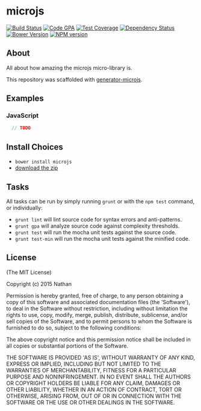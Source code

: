 # microjs
[![Build Status][build-image]][build-url]
[![Code GPA][gpa-image]][gpa-url]
[![Test Coverage][coverage-image]][coverage-url]
[![Dependency Status][depstat-image]][depstat-url]
[![Bower Version][bower-image]][bower-url]
[![NPM version][npm-image]][npm-url]

## About

All about how amazing the microjs micro-library is.

This repository was scaffolded with [generator-microjs](https://github.com/daniellmb/generator-microjs).

## Examples

### JavaScript

```JavaScript
  // TODO
```

## Install Choices
- `bower install microjs`
- [download the zip](https://github.com/nbish11/microjs/archive/master.zip)

## Tasks

All tasks can be run by simply running `grunt` or with the `npm test` command, or individually:

  * `grunt lint` will lint source code for syntax errors and anti-patterns.
  * `grunt gpa` will analyze source code against complexity thresholds.
  * `grunt test` will run the mocha unit tests against the source code.
  * `grunt test-min` will run the mocha unit tests against the minified code.

## License

(The MIT License)

Copyright (c) 2015 Nathan 

Permission is hereby granted, free of charge, to any person obtaining
a copy of this software and associated documentation files (the
'Software'), to deal in the Software without restriction, including
without limitation the rights to use, copy, modify, merge, publish,
distribute, sublicense, and/or sell copies of the Software, and to
permit persons to whom the Software is furnished to do so, subject to
the following conditions:

The above copyright notice and this permission notice shall be
included in all copies or substantial portions of the Software.

THE SOFTWARE IS PROVIDED 'AS IS', WITHOUT WARRANTY OF ANY KIND,
EXPRESS OR IMPLIED, INCLUDING BUT NOT LIMITED TO THE WARRANTIES OF
MERCHANTABILITY, FITNESS FOR A PARTICULAR PURPOSE AND NONINFRINGEMENT.
IN NO EVENT SHALL THE AUTHORS OR COPYRIGHT HOLDERS BE LIABLE FOR ANY
CLAIM, DAMAGES OR OTHER LIABILITY, WHETHER IN AN ACTION OF CONTRACT,
TORT OR OTHERWISE, ARISING FROM, OUT OF OR IN CONNECTION WITH THE
SOFTWARE OR THE USE OR OTHER DEALINGS IN THE SOFTWARE.



[build-url]: https://travis-ci.org/nbish11/microjs
[build-image]: http://img.shields.io/travis/nbish11/microjs.png

[gpa-url]: https://codeclimate.com/github/nbish11/microjs
[gpa-image]: https://codeclimate.com/github/nbish11/microjs.png

[coverage-url]: https://codeclimate.com/github/nbish11/microjs/code?sort=covered_percent&sort_direction=desc
[coverage-image]: https://codeclimate.com/github/nbish11/microjs/coverage.png

[depstat-url]: https://david-dm.org/nbish11/microjs
[depstat-image]: https://david-dm.org/nbish11/microjs.png?theme=shields.io

[issues-url]: https://github.com/nbish11/microjs/issues
[issues-image]: http://img.shields.io/github/issues/nbish11/microjs.png

[bower-url]: http://bower.io/search/?q=microjs
[bower-image]: https://badge.fury.io/bo/microjs.png

[npm-url]: https://www.npmjs.org/package/microjs
[npm-image]: https://badge.fury.io/js/microjs.png